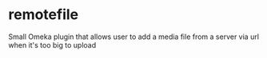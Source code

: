 # remotefile
Small Omeka plugin that allows user to add a media file from a server via url when it's too big to upload

